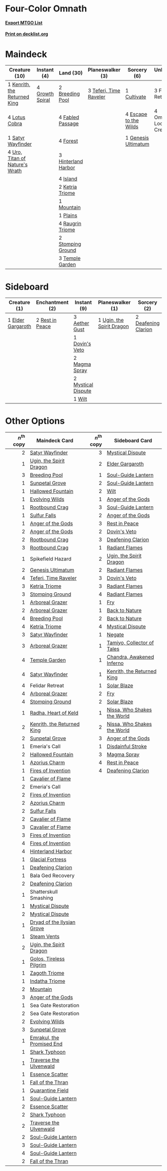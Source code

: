 # Four-Color Omnath

#### [Export MTGO List](../collection/Four-Color%20Omnath/Four-Color%20Omnath.txt)
#### [Print on decklist.org](http://decklist.org/?deckmain=2%09Breeding%20Pool%0A1%09Cultivate%0A4%09Escape%20to%20the%20Wilds%0A4%09Fabled%20Passage%0A3%09Felidar%20Retreat%0A4%09Forest%0A1%09Genesis%20Ultimatum%0A4%09Growth%20Spiral%0A3%09Hinterland%20Harbor%0A4%09Island%0A1%09Kenrith,%20the%20Returned%20King%0A2%09Ketria%20Triome%0A4%09Lotus%20Cobra%0A1%09Mountain%0A4%09Omnath,%20Locus%20of%20Creation%0A1%09Plains%0A4%09Raugrin%20Triome%0A1%09Satyr%20Wayfinder%0A2%09Stomping%20Ground%0A3%09Teferi,%20Time%20Raveler%0A3%09Temple%20Garden%0A4%09Uro,%20Titan%20of%20Nature's%20Wrath&deckside=3%09Aether%20Gust%0A2%09Deafening%20Clarion%0A1%09Dovin's%20Veto%0A1%09Elder%20Gargaroth%0A2%09Magma%20Spray%0A2%09Mystical%20Dispute%0A2%09Rest%20in%20Peace%0A1%09Ugin,%20the%20Spirit%20Dragon%0A1%09Wilt)
# Maindeck

|                                              Creature (10)                                              |                                       Instant (4)                                        |                                          Land (30)                                           |                                        Planeswalker (3)                                         |                                          Sorcery (6)                                           |        Unknown (7)        |
|---------------------------------------------------------------------------------------------------------|------------------------------------------------------------------------------------------|----------------------------------------------------------------------------------------------|-------------------------------------------------------------------------------------------------|------------------------------------------------------------------------------------------------|---------------------------|
|1 [Kenrith, the Returned King](http://gatherer.wizards.com/Pages/Card/Details.aspx?multiverseid=476052)  |4 [Growth Spiral](http://gatherer.wizards.com/Pages/Card/Details.aspx?multiverseid=457322)|2 [Breeding Pool](http://gatherer.wizards.com/Pages/Card/Details.aspx?multiverseid=97088)     |3 [Teferi, Time Raveler](http://gatherer.wizards.com/Pages/Card/Details.aspx?multiverseid=461148)|1 [Cultivate](http://gatherer.wizards.com/Pages/Card/Details.aspx?multiverseid=442154)          |3 Felidar Retreat          |
|4 [Lotus Cobra](http://gatherer.wizards.com/Pages/Card/Details.aspx?multiverseid=438740)                 |                                                                                          |4 [Fabled Passage](http://gatherer.wizards.com/Pages/Card/Details.aspx?multiverseid=473206)   |                                                                                                 |4 [Escape to the Wilds](http://gatherer.wizards.com/Pages/Card/Details.aspx?multiverseid=473151)|4 Omnath, Locus of Creation|
|1 [Satyr Wayfinder](http://gatherer.wizards.com/Pages/Card/Details.aspx?multiverseid=378508)             |                                                                                          |4 [Forest](http://gatherer.wizards.com/Pages/Card/Details.aspx?multiverseid=439860)           |                                                                                                 |1 [Genesis Ultimatum](http://gatherer.wizards.com/Pages/Card/Details.aspx?multiverseid=479709)  |                           |
|4 [Uro, Titan of Nature's Wrath](http://gatherer.wizards.com/Pages/Card/Details.aspx?multiverseid=476480)|                                                                                          |3 [Hinterland Harbor](http://gatherer.wizards.com/Pages/Card/Details.aspx?multiverseid=443128)|                                                                                                 |                                                                                                |                           |
|                                                                                                         |                                                                                          |4 [Island](http://gatherer.wizards.com/Pages/Card/Details.aspx?multiverseid=439857)           |                                                                                                 |                                                                                                |                           |
|                                                                                                         |                                                                                          |2 [Ketria Triome](http://gatherer.wizards.com/Pages/Card/Details.aspx?multiverseid=479770)    |                                                                                                 |                                                                                                |                           |
|                                                                                                         |                                                                                          |1 [Mountain](http://gatherer.wizards.com/Pages/Card/Details.aspx?multiverseid=439859)         |                                                                                                 |                                                                                                |                           |
|                                                                                                         |                                                                                          |1 [Plains](http://gatherer.wizards.com/Pages/Card/Details.aspx?multiverseid=439856)           |                                                                                                 |                                                                                                |                           |
|                                                                                                         |                                                                                          |4 [Raugrin Triome](http://gatherer.wizards.com/Pages/Card/Details.aspx?multiverseid=479771)   |                                                                                                 |                                                                                                |                           |
|                                                                                                         |                                                                                          |2 [Stomping Ground](http://gatherer.wizards.com/Pages/Card/Details.aspx?multiverseid=405110)  |                                                                                                 |                                                                                                |                           |
|                                                                                                         |                                                                                          |3 [Temple Garden](http://gatherer.wizards.com/Pages/Card/Details.aspx?multiverseid=405112)    |                                                                                                 |                                                                                                |                           |


# Sideboard

|                                        Creature (1)                                        |                                     Enchantment (2)                                      |                                         Instant (9)                                         |                                          Planeswalker (1)                                          |                                         Sorcery (2)                                          |
|--------------------------------------------------------------------------------------------|------------------------------------------------------------------------------------------|---------------------------------------------------------------------------------------------|----------------------------------------------------------------------------------------------------|----------------------------------------------------------------------------------------------|
|1 [Elder Gargaroth](http://gatherer.wizards.com/Pages/Card/Details.aspx?multiverseid=485502)|2 [Rest in Peace](http://gatherer.wizards.com/Pages/Card/Details.aspx?multiverseid=442021)|3 [Aether Gust](http://gatherer.wizards.com/Pages/Card/Details.aspx?multiverseid=466796)     |1 [Ugin, the Spirit Dragon](http://gatherer.wizards.com/Pages/Card/Details.aspx?multiverseid=391948)|2 [Deafening Clarion](http://gatherer.wizards.com/Pages/Card/Details.aspx?multiverseid=452915)|
|                                                                                            |                                                                                          |1 [Dovin's Veto](http://gatherer.wizards.com/Pages/Card/Details.aspx?multiverseid=461120)    |                                                                                                    |                                                                                              |
|                                                                                            |                                                                                          |2 [Magma Spray](http://gatherer.wizards.com/Pages/Card/Details.aspx?multiverseid=426843)     |                                                                                                    |                                                                                              |
|                                                                                            |                                                                                          |2 [Mystical Dispute](http://gatherer.wizards.com/Pages/Card/Details.aspx?multiverseid=473020)|                                                                                                    |                                                                                              |
|                                                                                            |                                                                                          |1 [Wilt](http://gatherer.wizards.com/Pages/Card/Details.aspx?multiverseid=479696)            |                                                                                                    |                                                                                              |


# Other Options

|*n*<sup>th</sup> copy|                                            Maindeck Card                                            |*n*<sup>th</sup> copy|                                            Sideboard Card                                            |
|--------------------:|-----------------------------------------------------------------------------------------------------|--------------------:|------------------------------------------------------------------------------------------------------|
|                    2|[Satyr Wayfinder](http://gatherer.wizards.com/Pages/Card/Details.aspx?multiverseid=378508)           |                    3|[Mystical Dispute](http://gatherer.wizards.com/Pages/Card/Details.aspx?multiverseid=473020)           |
|                    1|[Ugin, the Spirit Dragon](http://gatherer.wizards.com/Pages/Card/Details.aspx?multiverseid=391948)   |                    2|[Elder Gargaroth](http://gatherer.wizards.com/Pages/Card/Details.aspx?multiverseid=485502)            |
|                    3|[Breeding Pool](http://gatherer.wizards.com/Pages/Card/Details.aspx?multiverseid=97088)              |                    1|[Soul-Guide Lantern](http://gatherer.wizards.com/Pages/Card/Details.aspx?multiverseid=476488)         |
|                    1|[Sunpetal Grove](http://gatherer.wizards.com/Pages/Card/Details.aspx?multiverseid=420946)            |                    2|[Soul-Guide Lantern](http://gatherer.wizards.com/Pages/Card/Details.aspx?multiverseid=476488)         |
|                    1|[Hallowed Fountain](http://gatherer.wizards.com/Pages/Card/Details.aspx?multiverseid=97071)          |                    2|[Wilt](http://gatherer.wizards.com/Pages/Card/Details.aspx?multiverseid=479696)                       |
|                    1|[Evolving Wilds](http://gatherer.wizards.com/Pages/Card/Details.aspx?multiverseid=426944)            |                    1|[Anger of the Gods](http://gatherer.wizards.com/Pages/Card/Details.aspx?multiverseid=438682)          |
|                    1|[Rootbound Crag](http://gatherer.wizards.com/Pages/Card/Details.aspx?multiverseid=420934)            |                    3|[Soul-Guide Lantern](http://gatherer.wizards.com/Pages/Card/Details.aspx?multiverseid=476488)         |
|                    1|[Sulfur Falls](http://gatherer.wizards.com/Pages/Card/Details.aspx?multiverseid=443135)              |                    2|[Anger of the Gods](http://gatherer.wizards.com/Pages/Card/Details.aspx?multiverseid=438682)          |
|                    1|[Anger of the Gods](http://gatherer.wizards.com/Pages/Card/Details.aspx?multiverseid=438682)         |                    3|[Rest in Peace](http://gatherer.wizards.com/Pages/Card/Details.aspx?multiverseid=442021)              |
|                    2|[Anger of the Gods](http://gatherer.wizards.com/Pages/Card/Details.aspx?multiverseid=438682)         |                    2|[Dovin's Veto](http://gatherer.wizards.com/Pages/Card/Details.aspx?multiverseid=461120)               |
|                    2|[Rootbound Crag](http://gatherer.wizards.com/Pages/Card/Details.aspx?multiverseid=420934)            |                    3|[Deafening Clarion](http://gatherer.wizards.com/Pages/Card/Details.aspx?multiverseid=452915)          |
|                    3|[Rootbound Crag](http://gatherer.wizards.com/Pages/Card/Details.aspx?multiverseid=420934)            |                    1|[Radiant Flames](http://gatherer.wizards.com/Pages/Card/Details.aspx?multiverseid=402002)             |
|                    1|Spikefield Hazard                                                                                    |                    2|[Ugin, the Spirit Dragon](http://gatherer.wizards.com/Pages/Card/Details.aspx?multiverseid=391948)    |
|                    2|[Genesis Ultimatum](http://gatherer.wizards.com/Pages/Card/Details.aspx?multiverseid=479709)         |                    2|[Radiant Flames](http://gatherer.wizards.com/Pages/Card/Details.aspx?multiverseid=402002)             |
|                    4|[Teferi, Time Raveler](http://gatherer.wizards.com/Pages/Card/Details.aspx?multiverseid=461148)      |                    3|[Dovin's Veto](http://gatherer.wizards.com/Pages/Card/Details.aspx?multiverseid=461120)               |
|                    3|[Ketria Triome](http://gatherer.wizards.com/Pages/Card/Details.aspx?multiverseid=479770)             |                    3|[Radiant Flames](http://gatherer.wizards.com/Pages/Card/Details.aspx?multiverseid=402002)             |
|                    3|[Stomping Ground](http://gatherer.wizards.com/Pages/Card/Details.aspx?multiverseid=405110)           |                    4|[Radiant Flames](http://gatherer.wizards.com/Pages/Card/Details.aspx?multiverseid=402002)             |
|                    1|[Arboreal Grazer](http://gatherer.wizards.com/Pages/Card/Details.aspx?multiverseid=461076)           |                    1|[Fry](http://gatherer.wizards.com/Pages/Card/Details.aspx?multiverseid=466894)                        |
|                    2|[Arboreal Grazer](http://gatherer.wizards.com/Pages/Card/Details.aspx?multiverseid=461076)           |                    1|[Back to Nature](http://gatherer.wizards.com/Pages/Card/Details.aspx?multiverseid=208284)             |
|                    4|[Breeding Pool](http://gatherer.wizards.com/Pages/Card/Details.aspx?multiverseid=97088)              |                    2|[Back to Nature](http://gatherer.wizards.com/Pages/Card/Details.aspx?multiverseid=208284)             |
|                    4|[Ketria Triome](http://gatherer.wizards.com/Pages/Card/Details.aspx?multiverseid=479770)             |                    4|[Mystical Dispute](http://gatherer.wizards.com/Pages/Card/Details.aspx?multiverseid=473020)           |
|                    3|[Satyr Wayfinder](http://gatherer.wizards.com/Pages/Card/Details.aspx?multiverseid=378508)           |                    1|[Negate](http://gatherer.wizards.com/Pages/Card/Details.aspx?multiverseid=423707)                     |
|                    3|[Arboreal Grazer](http://gatherer.wizards.com/Pages/Card/Details.aspx?multiverseid=461076)           |                    1|[Tamiyo, Collector of Tales](http://gatherer.wizards.com/Pages/Card/Details.aspx?multiverseid=461147) |
|                    4|[Temple Garden](http://gatherer.wizards.com/Pages/Card/Details.aspx?multiverseid=405112)             |                    1|[Chandra, Awakened Inferno](http://gatherer.wizards.com/Pages/Card/Details.aspx?multiverseid=466881)  |
|                    4|[Satyr Wayfinder](http://gatherer.wizards.com/Pages/Card/Details.aspx?multiverseid=378508)           |                    1|[Kenrith, the Returned King](http://gatherer.wizards.com/Pages/Card/Details.aspx?multiverseid=476052) |
|                    4|Felidar Retreat                                                                                      |                    1|[Solar Blaze](http://gatherer.wizards.com/Pages/Card/Details.aspx?multiverseid=461143)                |
|                    4|[Arboreal Grazer](http://gatherer.wizards.com/Pages/Card/Details.aspx?multiverseid=461076)           |                    2|[Fry](http://gatherer.wizards.com/Pages/Card/Details.aspx?multiverseid=466894)                        |
|                    4|[Stomping Ground](http://gatherer.wizards.com/Pages/Card/Details.aspx?multiverseid=405110)           |                    2|[Solar Blaze](http://gatherer.wizards.com/Pages/Card/Details.aspx?multiverseid=461143)                |
|                    1|[Radha, Heart of Keld](http://gatherer.wizards.com/Pages/Card/Details.aspx?multiverseid=485547)      |                    1|[Nissa, Who Shakes the World](http://gatherer.wizards.com/Pages/Card/Details.aspx?multiverseid=461096)|
|                    2|[Kenrith, the Returned King](http://gatherer.wizards.com/Pages/Card/Details.aspx?multiverseid=476052)|                    2|[Nissa, Who Shakes the World](http://gatherer.wizards.com/Pages/Card/Details.aspx?multiverseid=461096)|
|                    2|[Sunpetal Grove](http://gatherer.wizards.com/Pages/Card/Details.aspx?multiverseid=420946)            |                    3|[Anger of the Gods](http://gatherer.wizards.com/Pages/Card/Details.aspx?multiverseid=438682)          |
|                    1|Emeria's Call                                                                                        |                    1|[Disdainful Stroke](http://gatherer.wizards.com/Pages/Card/Details.aspx?multiverseid=420705)          |
|                    2|[Hallowed Fountain](http://gatherer.wizards.com/Pages/Card/Details.aspx?multiverseid=97071)          |                    3|[Magma Spray](http://gatherer.wizards.com/Pages/Card/Details.aspx?multiverseid=426843)                |
|                    1|[Azorius Charm](http://gatherer.wizards.com/Pages/Card/Details.aspx?multiverseid=460137)             |                    4|[Rest in Peace](http://gatherer.wizards.com/Pages/Card/Details.aspx?multiverseid=442021)              |
|                    1|[Fires of Invention](http://gatherer.wizards.com/Pages/Card/Details.aspx?multiverseid=473087)        |                    4|[Deafening Clarion](http://gatherer.wizards.com/Pages/Card/Details.aspx?multiverseid=452915)          |
|                    1|[Cavalier of Flame](http://gatherer.wizards.com/Pages/Card/Details.aspx?multiverseid=466879)         |                     |                                                                                                      |
|                    2|Emeria's Call                                                                                        |                     |                                                                                                      |
|                    2|[Fires of Invention](http://gatherer.wizards.com/Pages/Card/Details.aspx?multiverseid=473087)        |                     |                                                                                                      |
|                    2|[Azorius Charm](http://gatherer.wizards.com/Pages/Card/Details.aspx?multiverseid=460137)             |                     |                                                                                                      |
|                    2|[Sulfur Falls](http://gatherer.wizards.com/Pages/Card/Details.aspx?multiverseid=443135)              |                     |                                                                                                      |
|                    2|[Cavalier of Flame](http://gatherer.wizards.com/Pages/Card/Details.aspx?multiverseid=466879)         |                     |                                                                                                      |
|                    3|[Cavalier of Flame](http://gatherer.wizards.com/Pages/Card/Details.aspx?multiverseid=466879)         |                     |                                                                                                      |
|                    3|[Fires of Invention](http://gatherer.wizards.com/Pages/Card/Details.aspx?multiverseid=473087)        |                     |                                                                                                      |
|                    4|[Fires of Invention](http://gatherer.wizards.com/Pages/Card/Details.aspx?multiverseid=473087)        |                     |                                                                                                      |
|                    4|[Hinterland Harbor](http://gatherer.wizards.com/Pages/Card/Details.aspx?multiverseid=443128)         |                     |                                                                                                      |
|                    1|[Glacial Fortress](http://gatherer.wizards.com/Pages/Card/Details.aspx?multiverseid=190562)          |                     |                                                                                                      |
|                    1|[Deafening Clarion](http://gatherer.wizards.com/Pages/Card/Details.aspx?multiverseid=452915)         |                     |                                                                                                      |
|                    1|Bala Ged Recovery                                                                                    |                     |                                                                                                      |
|                    2|[Deafening Clarion](http://gatherer.wizards.com/Pages/Card/Details.aspx?multiverseid=452915)         |                     |                                                                                                      |
|                    1|Shatterskull Smashing                                                                                |                     |                                                                                                      |
|                    1|[Mystical Dispute](http://gatherer.wizards.com/Pages/Card/Details.aspx?multiverseid=473020)          |                     |                                                                                                      |
|                    2|[Mystical Dispute](http://gatherer.wizards.com/Pages/Card/Details.aspx?multiverseid=473020)          |                     |                                                                                                      |
|                    1|[Dryad of the Ilysian Grove](http://gatherer.wizards.com/Pages/Card/Details.aspx?multiverseid=476420)|                     |                                                                                                      |
|                    1|[Steam Vents](http://gatherer.wizards.com/Pages/Card/Details.aspx?multiverseid=405109)               |                     |                                                                                                      |
|                    2|[Ugin, the Spirit Dragon](http://gatherer.wizards.com/Pages/Card/Details.aspx?multiverseid=391948)   |                     |                                                                                                      |
|                    1|[Golos, Tireless Pilgrim](http://gatherer.wizards.com/Pages/Card/Details.aspx?multiverseid=466980)   |                     |                                                                                                      |
|                    1|[Zagoth Triome](http://gatherer.wizards.com/Pages/Card/Details.aspx?multiverseid=479779)             |                     |                                                                                                      |
|                    1|[Indatha Triome](http://gatherer.wizards.com/Pages/Card/Details.aspx?multiverseid=479768)            |                     |                                                                                                      |
|                    2|[Mountain](http://gatherer.wizards.com/Pages/Card/Details.aspx?multiverseid=439859)                  |                     |                                                                                                      |
|                    3|[Anger of the Gods](http://gatherer.wizards.com/Pages/Card/Details.aspx?multiverseid=438682)         |                     |                                                                                                      |
|                    1|Sea Gate Restoration                                                                                 |                     |                                                                                                      |
|                    2|Sea Gate Restoration                                                                                 |                     |                                                                                                      |
|                    2|[Evolving Wilds](http://gatherer.wizards.com/Pages/Card/Details.aspx?multiverseid=426944)            |                     |                                                                                                      |
|                    3|[Sunpetal Grove](http://gatherer.wizards.com/Pages/Card/Details.aspx?multiverseid=420946)            |                     |                                                                                                      |
|                    1|[Emrakul, the Promised End](http://gatherer.wizards.com/Pages/Card/Details.aspx?multiverseid=414295) |                     |                                                                                                      |
|                    1|[Shark Typhoon](http://gatherer.wizards.com/Pages/Card/Details.aspx?multiverseid=479587)             |                     |                                                                                                      |
|                    1|[Traverse the Ulvenwald](http://gatherer.wizards.com/Pages/Card/Details.aspx?multiverseid=409998)    |                     |                                                                                                      |
|                    1|[Essence Scatter](http://gatherer.wizards.com/Pages/Card/Details.aspx?multiverseid=426754)           |                     |                                                                                                      |
|                    1|[Fall of the Thran](http://gatherer.wizards.com/Pages/Card/Details.aspx?multiverseid=442906)         |                     |                                                                                                      |
|                    1|[Quarantine Field](http://gatherer.wizards.com/Pages/Card/Details.aspx?multiverseid=402001)          |                     |                                                                                                      |
|                    1|[Soul-Guide Lantern](http://gatherer.wizards.com/Pages/Card/Details.aspx?multiverseid=476488)        |                     |                                                                                                      |
|                    2|[Essence Scatter](http://gatherer.wizards.com/Pages/Card/Details.aspx?multiverseid=426754)           |                     |                                                                                                      |
|                    2|[Shark Typhoon](http://gatherer.wizards.com/Pages/Card/Details.aspx?multiverseid=479587)             |                     |                                                                                                      |
|                    2|[Traverse the Ulvenwald](http://gatherer.wizards.com/Pages/Card/Details.aspx?multiverseid=409998)    |                     |                                                                                                      |
|                    2|[Soul-Guide Lantern](http://gatherer.wizards.com/Pages/Card/Details.aspx?multiverseid=476488)        |                     |                                                                                                      |
|                    3|[Soul-Guide Lantern](http://gatherer.wizards.com/Pages/Card/Details.aspx?multiverseid=476488)        |                     |                                                                                                      |
|                    4|[Soul-Guide Lantern](http://gatherer.wizards.com/Pages/Card/Details.aspx?multiverseid=476488)        |                     |                                                                                                      |
|                    2|[Fall of the Thran](http://gatherer.wizards.com/Pages/Card/Details.aspx?multiverseid=442906)         |                     |                                                                                                      |

